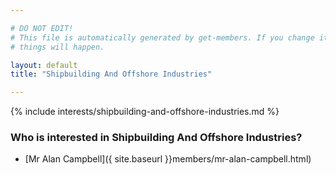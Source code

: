 ```yaml
---

# DO NOT EDIT!
# This file is automatically generated by get-members. If you change it, bad
# things will happen.

layout: default
title: "Shipbuilding And Offshore Industries"

---
```


{% include interests/shipbuilding-and-offshore-industries.md %}

### Who is interested in Shipbuilding And Offshore Industries?


* [Mr Alan Campbell]({ site.baseurl }}members/mr-alan-campbell.html)
